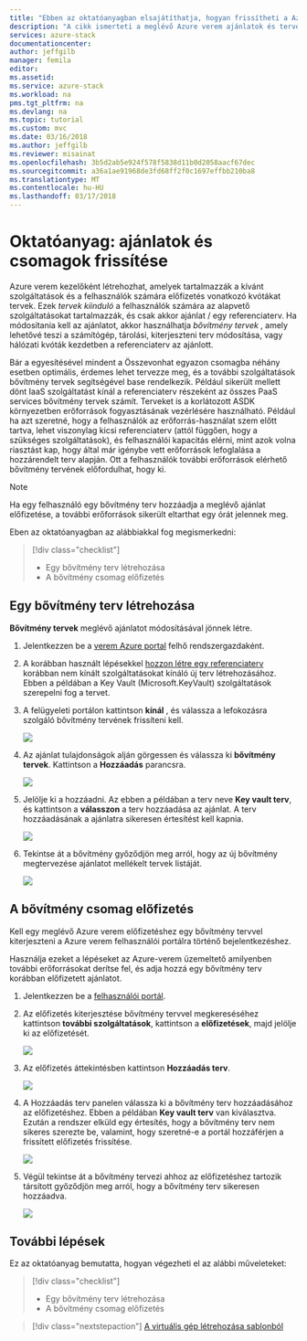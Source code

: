 ```yaml
---
title: "Ebben az oktatóanyagban elsajátíthatja, hogyan frissítheti a Azure verem ajánlatok és tervek |} Microsoft Docs"
description: "A cikk ismerteti a meglévő Azure verem ajánlatok és tervek megtekintése és módosítása."
services: azure-stack
documentationcenter: 
author: jeffgilb
manager: femila
editor: 
ms.assetid: 
ms.service: azure-stack
ms.workload: na
pms.tgt_pltfrm: na
ms.devlang: na
ms.topic: tutorial
ms.custom: mvc
ms.date: 03/16/2018
ms.author: jeffgilb
ms.reviewer: misainat
ms.openlocfilehash: 3b5d2ab5e924f578f5838d11b0d2058aacf67dec
ms.sourcegitcommit: a36a1ae91968de3fd68ff2f0c1697effbb210ba8
ms.translationtype: MT
ms.contentlocale: hu-HU
ms.lasthandoff: 03/17/2018
---
```

# <a name="tutorial-update-offers-and-plans"></a>Oktatóanyag: ajánlatok és csomagok frissítése
Azure verem kezelőként létrehozhat, amelyek tartalmazzák a kívánt szolgáltatások és a felhasználók számára előfizetés vonatkozó kvótákat tervek. Ezek *tervek kiinduló* a felhasználók számára az alapvető szolgáltatásokat tartalmazzák, és csak akkor ajánlat / egy referenciaterv. Ha módosítania kell az ajánlatot, akkor használhatja *bővítmény tervek* , amely lehetővé teszi a számítógép, tárolási, kiterjeszteni terv módosítása, vagy hálózati kvóták kezdetben a referenciaterv az ajánlott. 

Bár a egyesítésével mindent a Összevonhat egyazon csomagba néhány esetben optimális, érdemes lehet tervezze meg, és a további szolgáltatások bővítmény tervek segítségével base rendelkezik. Például sikerült mellett dönt IaaS szolgáltatást kínál a referenciaterv részeként az összes PaaS services bővítmény tervek számít. Terveket is a korlátozott ASDK környezetben erőforrások fogyasztásának vezérlésére használható. Például ha azt szeretné, hogy a felhasználók az erőforrás-használat szem előtt tartva, lehet viszonylag kicsi referenciaterv (attól függően, hogy a szükséges szolgáltatások), és felhasználói kapacitás elérni, mint azok volna riasztást kap, hogy által már igénybe vett erőforrások lefoglalása a hozzárendelt terv alapján. Ott a felhasználók további erőforrások elérhető bővítmény tervének előfordulhat, hogy ki. 

> [!NOTE]
> Ha egy felhasználó egy bővítmény terv hozzáadja a meglévő ajánlat előfizetése, a további erőforrások sikerült eltarthat egy órát jelennek meg. 

Eben az oktatóanyagban az alábbiakkal fog megismerkedni:

> [!div class="checklist"]
> * Egy bővítmény terv létrehozása 
> * A bővítmény csomag előfizetés

## <a name="create-an-add-on-plan"></a>Egy bővítmény terv létrehozása
**Bővítmény tervek** meglévő ajánlatot módosításával jönnek létre.

1. Jelentkezzen be a [verem Azure portal](https://adminportal.local.azurestack.external) felhő rendszergazdaként.
2. A korábban használt lépésekkel [hozzon létre egy referenciaterv](asdk-offer-services.md) korábban nem kínált szolgáltatásokat kínáló új terv létrehozásához. Ebben a példában a Key Vault (Microsoft.KeyVault) szolgáltatások szerepelni fog a tervet.
3. A felügyeleti portálon kattintson **kínál** , és válassza a lefokozásra szolgáló bővítmény tervének frissíteni kell.

   ![](media/asdk-update-offers/1.PNG)

4.  Az ajánlat tulajdonságok alján görgessen és válassza ki **bővítmény tervek**. Kattintson a **Hozzáadás** parancsra.
   
    ![](media/asdk-update-offers/2.PNG)

5. Jelölje ki a hozzáadni. Az ebben a példában a terv neve **Key vault terv**, és kattintson a **válasszon** a terv hozzáadása az ajánlat. A terv hozzáadásának a ajánlatra sikeresen értesítést kell kapnia.
   
    ![](media/asdk-update-offers/3.PNG)

6. Tekintse át a bővítmény győződjön meg arról, hogy az új bővítmény megtervezése ajánlatot mellékelt tervek listáját.
   
    ![](media/asdk-update-offers/4.PNG)

## <a name="subscribe-to-the-add-on-plan"></a>A bővítmény csomag előfizetés
Kell egy meglévő Azure verem előfizetéshez egy bővítmény tervvel kiterjeszteni a Azure verem felhasználói portálra történő bejelentkezéshez.

Használja ezeket a lépéseket az Azure-verem üzemeltető amilyenben további erőforrásokat derítse fel, és adja hozzá egy bővítmény terv korábban előfizetett ajánlatot.

1. Jelentkezzen be a [felhasználói portál](https://portal.local.azurestack.external).
2. Az előfizetés kiterjesztése bővítmény tervvel megkereséséhez kattintson **további szolgáltatások**, kattintson a **előfizetések**, majd jelölje ki az előfizetését.
   
    ![](media/asdk-update-offers/5.PNG)

3.  Az előfizetés áttekintésben kattintson **Hozzáadás terv**.
   
    ![](media/asdk-update-offers/6.PNG)

4. A Hozzáadás terv panelen válassza ki a bővítmény terv hozzáadásához az előfizetéshez. Ebben a példában **Key vault terv** van kiválasztva. Ezután a rendszer elküld egy értesítés, hogy a bővítmény terv nem sikeres szerezte be, valamint, hogy szeretné-e a portál hozzáférjen a frissített előfizetés frissítése.
   
    ![](media/asdk-update-offers/7.PNG)

5. Végül tekintse át a bővítmény tervezi ahhoz az előfizetéshez tartozik társított győződjön meg arról, hogy a bővítmény terv sikeresen hozzáadva.
   
    ![](media/asdk-update-offers/8.PNG)


## <a name="next-steps"></a>További lépések

Ez az oktatóanyag bemutatta, hogyan végezheti el az alábbi műveleteket:

> [!div class="checklist"]
> * Egy bővítmény terv létrehozása 
> * A bővítmény csomag előfizetés

> [!div class="nextstepaction"]
> [A virtuális gép létrehozása sablonból](asdk-create-vm-template.md)

